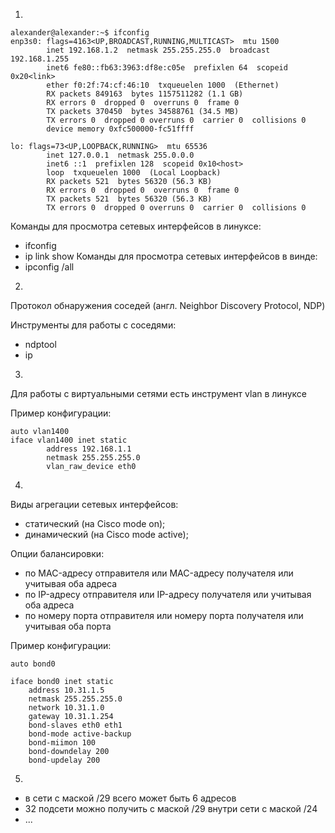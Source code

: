 1. 
```
alexander@alexander:~$ ifconfig
enp3s0: flags=4163<UP,BROADCAST,RUNNING,MULTICAST>  mtu 1500
        inet 192.168.1.2  netmask 255.255.255.0  broadcast 192.168.1.255
        inet6 fe80::fb63:3963:df8e:c05e  prefixlen 64  scopeid 0x20<link>
        ether f0:2f:74:cf:46:10  txqueuelen 1000  (Ethernet)
        RX packets 849163  bytes 1157511282 (1.1 GB)
        RX errors 0  dropped 0  overruns 0  frame 0
        TX packets 370450  bytes 34588761 (34.5 MB)
        TX errors 0  dropped 0 overruns 0  carrier 0  collisions 0
        device memory 0xfc500000-fc51ffff  

lo: flags=73<UP,LOOPBACK,RUNNING>  mtu 65536
        inet 127.0.0.1  netmask 255.0.0.0
        inet6 ::1  prefixlen 128  scopeid 0x10<host>
        loop  txqueuelen 1000  (Local Loopback)
        RX packets 521  bytes 56320 (56.3 KB)
        RX errors 0  dropped 0  overruns 0  frame 0
        TX packets 521  bytes 56320 (56.3 KB)
        TX errors 0  dropped 0 overruns 0  carrier 0  collisions 0
```
Команды для просмотра сетевых интерфейсов в линуксе:
 - ifconfig
 - ip link show
Команды для просмотра сетевых интерфейсов в винде:
 - ipconfig /all

2. 
Протокол обнаружения соседей (англ. Neighbor Discovery Protocol, NDP)

Инструменты для работы с соседями:
 - ndptool 
 - ip
3. 
Для работы с виртуальными сетями есть инструмент vlan в линуксе

Пример конфигурации:
```
auto vlan1400
iface vlan1400 inet static
        address 192.168.1.1
        netmask 255.255.255.0
        vlan_raw_device eth0
```
4.
Виды агрегации сетевых интерфейсов:
 - статический (на Cisco mode on);
 - динамический (на Cisco mode active);

Опции балансировки:
 - по MAC-адресу отправителя или MAC-адресу получателя или учитывая оба адреса
 - по IP-адресу отправителя или IP-адресу получателя или учитывая оба адреса
 - по номеру порта отправителя или номеру порта получателя или учитывая оба порта

Пример конфигурации:
```
auto bond0

iface bond0 inet static
    address 10.31.1.5
    netmask 255.255.255.0
    network 10.31.1.0
    gateway 10.31.1.254
    bond-slaves eth0 eth1
    bond-mode active-backup
    bond-miimon 100
    bond-downdelay 200
    bond-updelay 200
```
5.
 - в сети с маской /29 всего может быть 6 адресов
 - 32 подсети можно получить с маской /29 внутри сети с маской /24
 - ...
